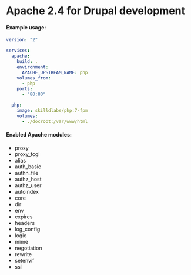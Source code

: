 # Apache 2.4 for Drupal development

#### Example usage:

  ```yaml
  version: "2"
  
  services:
    apache:
      build: .
      environment:
        APACHE_UPSTREAM_NAME: php
      volumes_from:
        - php
      ports:
        - "80:80"
  
    php:
      image: skilldlabs/php:7-fpm
      volumes:
        - ./docroot:/var/www/html
  ```
  
#### Enabled Apache modules:
  * proxy
  * proxy_fcgi
  * alias
  * auth_basic
  * authn_file
  * authz_host
  * authz_user
  * autoindex
  * core
  * dir
  * env
  * expires
  * headers
  * log_config
  * logio
  * mime
  * negotiation
  * rewrite
  * setenvif
  * ssl
